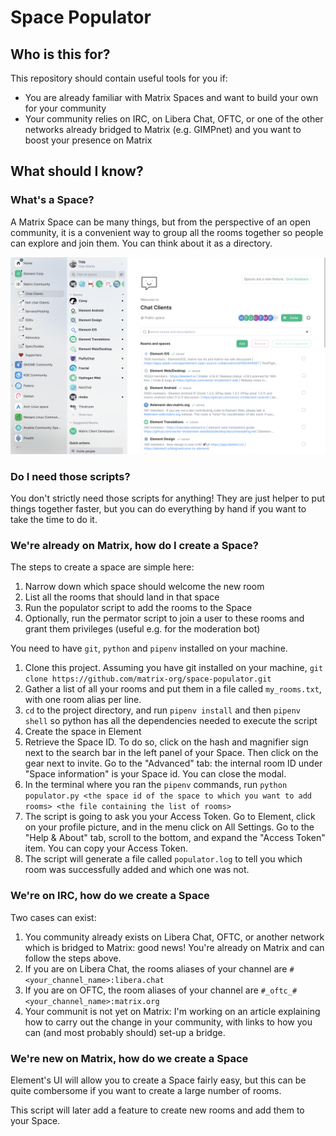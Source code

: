 # Space Populator

## Who is this for?

This repository should contain useful tools for you if:
* You are already familiar with Matrix Spaces and want to build your own for your community
* Your community relies on IRC, on Libera Chat, OFTC, or one of the other networks already bridged to Matrix (e.g. GIMPnet) and you want to boost your presence on Matrix

## What should I know?

### What's a Space?

A Matrix Space can be many things, but from the perspective of an open community, it is a convenient way to group all the rooms together so people can explore and join them. You can think about it as a directory.

![](./docs/img/space_preview.png)

### Do I need those scripts?

You don't strictly need those scripts for anything! They are just helper to put things together faster, but you can do everything by hand if you want to take the time to do it.

### We're already on Matrix, how do I create a Space?

The steps to create a space are simple here:
1. Narrow down which space should welcome the new room
1. List all the rooms that should land in that space
1. Run the populator script to add the rooms to the Space
1. Optionally, run the permator script to join a user to these rooms and grant them privileges (useful e.g. for the moderation bot)

You need to have `git`, `python` and `pipenv` installed on your machine.

1. Clone this project. Assuming you have git installed on your machine, `git clone https://github.com/matrix-org/space-populator.git`
1. Gather a list of all your rooms and put them in a file called `my_rooms.txt`, with one room alias per line.
1. `cd` to the project directory, and run `pipenv install` and then `pipenv shell` so python has all the dependencies needed to execute the script
1. Create the space in Element
1. Retrieve the Space ID. To do so, click on the hash and magnifier sign next to the search bar in the left panel of your Space. Then click on the gear next to invite. Go to the "Advanced" tab: the internal room ID under "Space information" is your Space id. You can close the modal.
1. In the terminal where you ran the `pipenv` commands, run `python populator.py <the space id of the space to which you want to add rooms> <the file containing the list of rooms>`
1. The script is going to ask you your Access Token. Go to Element, click on your profile picture, and in the menu click on All Settings. Go to the "Help & About" tab, scroll to the bottom, and expand the "Access Token" item. You can copy your Access Token.
1. The script will generate a file called `populator.log` to tell you which room was successfully added and which one was not.

### We're on IRC, how do we create a Space

Two cases can exist:
1. You community already exists on Libera Chat, OFTC, or another network which is bridged to Matrix: good news! You're already on Matrix and can follow the  steps above.
  1. If you are on Libera Chat, the rooms aliases of your channel are `#<your_channel_name>:libera.chat`
  1. If you are on OFTC, the room aliases of your channel are `#_oftc_#<your_channel_name>:matrix.org`
1. Your communit is not yet on Matrix: I'm working on an article explaining how to carry out the change in your community, with links to how you can (and most probably should) set-up a bridge.

### We're new on Matrix, how do we create a Space

Element's UI will allow you to create a Space fairly easy, but this can be quite combersome if you want to create a large number of rooms.

This script will later add a feature to create new rooms and add them to your Space.